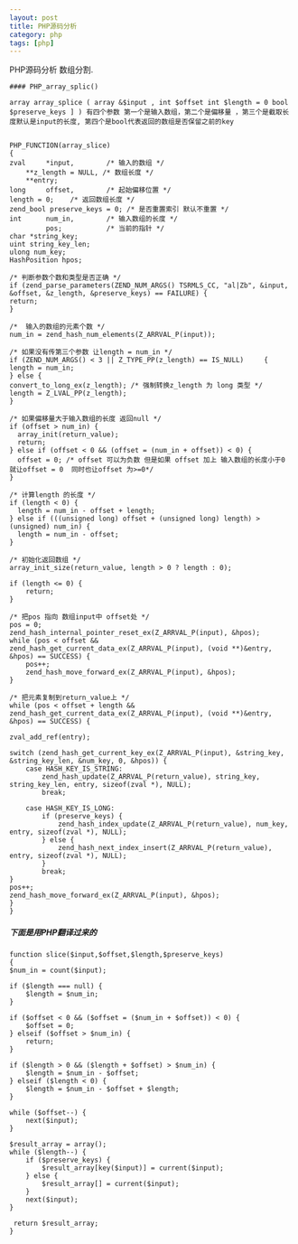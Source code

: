 ```yaml
---
layout: post
title: PHP源码分析
category: php
tags: [php]
---
```


 PHP源码分析 数组分割.

    #### PHP_array_splic()

    array array_splice ( array &$input , int $offset int $length = 0 bool $preserve_keys ] ) 有四个参数 第一个是输入数组，第二个是偏移量 ，第三个是截取长度默认是input的长度, 第四个是bool代表返回的数组是否保留之前的key


    PHP_FUNCTION(array_slice)
    {
    zval     *input,        /* 输入的数组 */
        **z_length = NULL, /* 数组长度 */ 
        **entry;        
    long     offset,        /* 起始偏移位置 */
    length = 0;    /* 返回数组长度 */
    zend_bool preserve_keys = 0; /* 是否重置索引 默认不重置 */
    int      num_in,        /* 输入数组的长度 */
             pos;           /* 当前的指针 */
    char *string_key;
    uint string_key_len;
    ulong num_key;
    HashPosition hpos;

    /* 判断参数个数和类型是否正确 */
    if (zend_parse_parameters(ZEND_NUM_ARGS() TSRMLS_CC, "al|Zb", &input, &offset, &z_length, &preserve_keys) == FAILURE) {
    return;
    }

    /*  输入的数组的元素个数 */
    num_in = zend_hash_num_elements(Z_ARRVAL_P(input));

    /* 如果没有传第三个参数 让length = num_in */
    if (ZEND_NUM_ARGS() < 3 || Z_TYPE_PP(z_length) == IS_NULL)     {
    length = num_in;
    } else {
    convert_to_long_ex(z_length); /* 强制转换z_length 为 long 类型 */
    length = Z_LVAL_PP(z_length); 
    }

    /* 如果偏移量大于输入数组的长度 返回null */
    if (offset > num_in) {
      array_init(return_value);
      return;
    } else if (offset < 0 && (offset = (num_in + offset)) < 0) {
      offset = 0; /* offset 可以为负数 但是如果 offset 加上 输入数组的长度小于0 就让offset = 0  同时也让offset 为>=0*/
    }

    /* 计算length 的长度 */
    if (length < 0) {
      length = num_in - offset + length;
    } else if (((unsigned long) offset + (unsigned long) length) > (unsigned) num_in) {
      length = num_in - offset;
    }

    /* 初始化返回数组 */
    array_init_size(return_value, length > 0 ? length : 0);

    if (length <= 0) {
        return;
    }

    /* 把pos 指向 数组input中 offset处 */
    pos = 0;
    zend_hash_internal_pointer_reset_ex(Z_ARRVAL_P(input), &hpos);
    while (pos < offset && zend_hash_get_current_data_ex(Z_ARRVAL_P(input), (void **)&entry, &hpos) == SUCCESS) {
        pos++;
        zend_hash_move_forward_ex(Z_ARRVAL_P(input), &hpos);
    }

    /* 把元素复制到return_value上 */
    while (pos < offset + length && zend_hash_get_current_data_ex(Z_ARRVAL_P(input), (void **)&entry, &hpos) == SUCCESS) {

    zval_add_ref(entry);

    switch (zend_hash_get_current_key_ex(Z_ARRVAL_P(input), &string_key, &string_key_len, &num_key, 0, &hpos)) {
        case HASH_KEY_IS_STRING:
            zend_hash_update(Z_ARRVAL_P(return_value), string_key, string_key_len, entry, sizeof(zval *), NULL);
            break;

        case HASH_KEY_IS_LONG:
            if (preserve_keys) {
                zend_hash_index_update(Z_ARRVAL_P(return_value), num_key, entry, sizeof(zval *), NULL);
            } else {
                zend_hash_next_index_insert(Z_ARRVAL_P(return_value), entry, sizeof(zval *), NULL);
            }
            break;
    }
    pos++;
    zend_hash_move_forward_ex(Z_ARRVAL_P(input), &hpos);
    }
    }

##### 下面是用PHP翻译过来的

    function slice($input,$offset,$length,$preserve_keys)
    {
    $num_in = count($input);

    if ($length === null) {
        $length = $num_in;
    }

    if ($offset < 0 && ($offset = ($num_in + $offset)) < 0) {
        $offset = 0;
    } elseif ($offset > $num_in) {
        return;
    }

    if ($length > 0 && ($length + $offset) > $num_in) {
        $length = $num_in - $offset;
    } elseif ($length < 0) {
        $length = $num_in - $offset + $length;
    }

    while ($offset--) {
        next($input);
    }

    $result_array = array();
    while ($length--) {
        if ($preserve_keys) {
            $result_array[key($input)] = current($input);
        } else {
            $result_array[] = current($input);
        }
        next($input);
    }

     return $result_array;
    }